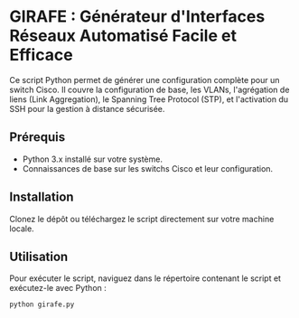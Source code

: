 # GIRAFE : Générateur d'Interfaces Réseaux Automatisé Facile et Efficace

Ce script Python permet de générer une configuration complète pour un switch Cisco. Il couvre la configuration de base, les VLANs, l'agrégation de liens (Link Aggregation), le Spanning Tree Protocol (STP), et l'activation du SSH pour la gestion à distance sécurisée.

## Prérequis
- Python 3.x installé sur votre système.
- Connaissances de base sur les switchs Cisco et leur configuration.

## Installation
Clonez le dépôt ou téléchargez le script directement sur votre machine locale.

## Utilisation
Pour exécuter le script, naviguez dans le répertoire contenant le script et exécutez-le avec Python :

```bash
python girafe.py
```
